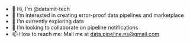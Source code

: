 - 👋 Hi, I’m @datamit-tech
- 👀 I’m interested in creating error-proof data pipelines and marketplace
- 🌱 I’m currently exploring data
- 💞️ I’m looking to collaborate on pipeline notifications
- 📫 How to reach me: Mail me at data.pipeline.ns@gmail.com

<!---
data-pipeline-ns/data-pipeline-ns is a ✨ special ✨ repository because its `README.md` (this file) appears on your GitHub profile.
You can click the Preview link to take a look at your changes.
--->
